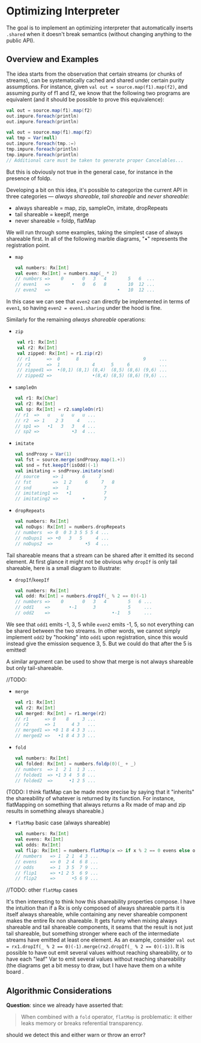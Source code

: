 # Optimizing Interpreter
The goal is to implement an optimizing interpreter that automatically inserts `.shared` 
when it doesn't break semantics (without changing anything to the public 
API). 

## Overview and Examples

The idea starts from the observation that certain streams (or chunks 
of streams), can be systematically cached and shared under certain purity
assumptions. For instance, given `val out = source.map(f1).map(f2)`, 
and assuming purity of f1 and f2, we know that the following two programs 
are equivalent (and it should be possible to prove this equivalence):

```scala
val out = source.map(f1).map(f2)
out.impure.foreach(println)
out.impure.foreach(println)
```


```scala
val out = source.map(f1).map(f2)
val tmp = Var(null)
out.impure.foreach(tmp.:=)
tmp.impure.foreach(println)
tmp.impure.foreach(println)
// Additional care must be taken to generate proper Cancelables...
```


But this is obviously not true in the general case, for instance in the presence of foldp. 

Developing a bit on this idea, it's possible to categorize the current API in three categories
— *always shareable*, *tail shareable* and *never shareable*:

* always shareable = map, zip, sampleOn, imitate, dropRepeats
* tail shareable = keepIf, merge
* never shareable = foldp, flatMap    

We will run through some examples, taking the simplest case of always shareable first. 
In all of the following marble diagrams, "•" represents the registration point.

* `map`

    ```scala
    val numbers: Rx[Int]
    val even: Rx[Int] = numbers.map(_ * 2)
    // numbers =>    0       0   3   4        5   6  ...
    // even1   =>        •   0   6   8        10  12 ...  
    // even2   =>                         •   10  12 ...      
    ```
    
In this case we can see that `even2` can directly be implemented in terms of `even1`,
so having `even2 = even1.sharing` under the hood is fine.


Similarly for the remaining *always shareable* operations:

* `zip`

```scala
    val r1: Rx[Int]
    val r2: Rx[Int]
    val zipped: Rx[Int] = r1.zip(r2)
    // r1      =>  0      8                        9     ...
    // r2      =>  1            4      5     6           ...
    // zipped1 =>  •(0,1) (8,1) (8,4)  (8,5) (8,6) (9,6) ...
    // zipped2 =>               •(8,4) (8,5) (8,6) (9,6) ...
```

* `sampleOn`

     ```scala
     val r1: Rx[Char]
     val r2: Rx[Int]
     val sp: Rx[Int] = r2.sampleOn(r1)
     // r1  =>   u    u   u   u ...
     // r2  => 1    2 3     4   ...
     // sp1 =>   •1   3   3   4 ...
     // sp2 =>            •3  4 ...   
     ```

* `imitate`
    
    ```scala
    val sndProxy = Var(1)
    val fst = source.merge(sndProxy.map(1.+))
    val snd = fst.keepIf(isOdd)(-1)
    val imitating = sndProxy.imitate(snd)
    // source     => 1       6     7
    // fst        =>  1 2     6     7   8
    // snd        =>   1             7
    // imitating1 =>   •1            7
    // imitating2 =>         •       7  
    ```

* `dropRepeats`

    ```scala
    val numbers: Rx[Int]
    val noDups: Rx[Int] = numbers.dropRepeats
    // numbers  => 0  0 3 3 5 5 5 4 ...
    // noDups1  => •0   3   5     4 ...
    // noDups2  =>            •5  4 ...
    ```


Tail shareable means that a stream can be shared after it emitted its second element. At first glance it might not be obvious why `dropIf` is only tail shareable, here is a small diagram to illustrate:

* `dropIf`/`keepIf`

    ```scala
    val numbers: Rx[Int]
    val odd: Rx[Int] = numbers.dropIf(_ % 2 == 0)(-1)
    // numbers =>    0       0   3   4        5   6 ...
    // odd1    =>       •-1      3            5     ...
    // odd2    =>                       •-1   5     ...    
    ```
    
We see that `odd1` emits -1, 3, 5 while `even2` emits -1, 5, so not everything can be 
shared between the two streams. In other words, we cannot simply implement `odd2` by 
"hooking" into `odd1` upon registration, since this would instead give the emission 
sequence 3, 5. But we could do that after the 5 is emitted! 

A similar argument can be used to show that merge is not always shareable but only 
tail-shareable.
    
//TODO:    
* `merge`
    
    ```scala
    val r1: Rx[Int]
    val r2: Rx[Int]
    val merged: Rx[Int] = r1.merge(r2)
    // r1      => 0    8     3 ...
    // r2      => 1      4 3   ...
    // merged1 => •0 1 8 4 3 3 ...
    // merged2 =>   •1 8 4 3 3 ...
    ```


* `fold`

    ```scala
    val numbers: Rx[Int]
    val folded: Rx[Int] = numbers.foldp(0)(_ + _)
    // numbers  => 1  2 1  1 3 ...
    // folded1  => •1 3 4  5 8 ...
    // folded2  =>      •1 2 5 ...
    ```


(TODO: I think flatMap can be made more precise by saying that it "inherits" the 
shareability of whatever is returned by its function. For instance, flatMapping on something that always returns a Rx made of map and zip results in something always shareable.)

* `flatMap` basic case (always shareable)

    ```scala
    val numbers: Rx[Int]
    val evens: Rx[Int]
    val odds: Rx[Int]
    val flip: Rx[Int] = numbers.flatMap(x => if x % 2 == 0 evens else odds)
    // numbers   => 1  2 1  4 3 ...
    // evens     => 0  2 4  6 8 ...
    // odds      => 1  3 5  7 9 ...
    // flip1     => •1 2 5  6 9 ...
    // flip2     =>      •5 6 9 ...
    ```

//TODO: other `flatMap` cases

It's then interesting to think how this shareability properties compose. 
I have the intuition than if a Rx is only composed of always shareable parts it 
is itself always shareable, while containing any never shareable component makes 
the entire Rx non shareable. It gets funny when mixing always shareable and 
tail shareable components, it seams that the result is not just tail shareable, 
but something stronger where each of the intermediate streams have emitted at
least one element. As an example, consider 
`val out = rx1.dropIf(_ % 2 == 0)(-1).merge(rx2.dropIf(_ % 2 == 0)(-1))`. 
It is possible to have out emit several values without reaching shareability, 
or to have each "leaf" Var to emit several values without reaching shareability 
(the diagrams get a bit messy to draw, but I have have them on a white board .


## Algorithmic Considerations

**Question**: since we already have asserted that:
> When combined with a `fold` operator, `flatMap` is problematic: 
it either leaks memory or breaks referential transparency.

should we detect this and either warn or throw an error?